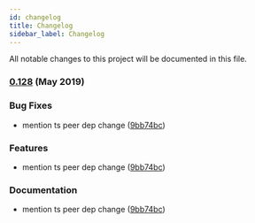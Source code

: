 ```yaml
---
id: changelog
title: Changelog
sidebar_label: Changelog
---
```


All notable changes to this project will be documented in this file.

### [0.128](https://github.com/vuejs/vue-cli/compare/v3.5.4...v3.5.5) (May 2019)

### Bug Fixes

* mention ts peer dep change ([9bb74bc](https://github.com/vuejs/vue-cli/commit/9bb74bc))

### Features

* mention ts peer dep change ([9bb74bc](https://github.com/vuejs/vue-cli/commit/9bb74bc))

### Documentation

* mention ts peer dep change ([9bb74bc](https://github.com/vuejs/vue-cli/commit/9bb74bc))
